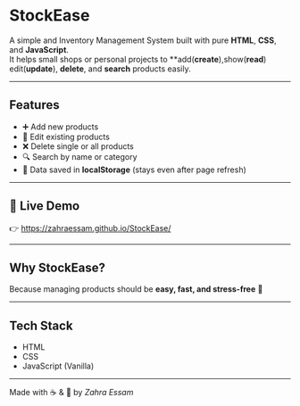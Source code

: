 # StockEase
A simple and Inventory Management System built with pure **HTML**, **CSS**, and **JavaScript**.  
It helps small shops or personal projects to **add(**create**),show(**read**) edit(**update**), **delete**, and **search** products easily.

---

## Features
- ➕ Add new products  
- 📝 Edit existing products  
- ❌ Delete single or all products  
- 🔍 Search by name or category  
- 💾 Data saved in **localStorage** (stays even after page refresh)  

---

## 🚀 Live Demo
👉 https://zahraessam.github.io/StockEase/

---

## Why StockEase?
Because managing products should be **easy, fast, and stress-free** 🤎

---

## Tech Stack
- HTML  
- CSS  
- JavaScript (Vanilla)

---

Made with ☕ & 🤎 by *Zahra Essam* 
